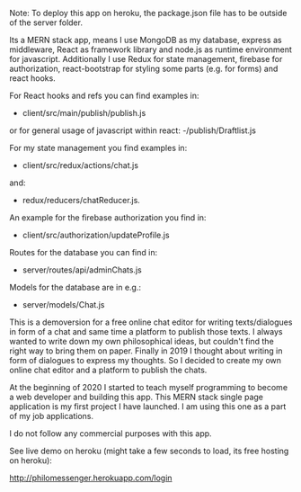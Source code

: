 Note: To deploy this app on heroku, the package.json file has to be outside of the server folder.

Its a MERN stack app, means I use MongoDB as my database, express as middleware, React as framework library and node.js as runtime environment for javascript. Additionally I use Redux for state management, firebase for authorization, react-bootstrap for styling some parts (e.g. for forms) and react hooks.

For React hooks and refs you can find examples in: 
- client/src/main/publish/publish.js 

or for general usage of javascript within react: 
-/publish/Draftlist.js 

For my state management you find examples in:
- client/src/redux/actions/chat.js 

and: 
- redux/reducers/chatReducer.js.

An example for the firebase authorization you find in:
- client/src/authorization/updateProfile.js

Routes for the database you can find in:
- server/routes/api/adminChats.js

Models for the database are in e.g.:
- server/models/Chat.js


This is a demoversion for a free online chat editor for writing texts/dialogues in form of a chat and same time a platform to publish those texts. I always wanted to write down my own philosophical ideas, but couldn't find the right way to bring them on paper. Finally in 2019 I thought about writing in form of dialogues to express my thoughts. So I decided to create my own online chat editor and a platform to publish the chats.

At the beginning of 2020 I started to teach myself programming to become a web developer and building this app. This MERN stack single page application 
is my first project I have launched. I am using this one as a part of my job applications.

I do not follow any commercial purposes with this app.

See live demo on heroku (might take a few seconds to load, its free hosting on heroku):

http://philomessenger.herokuapp.com/login

